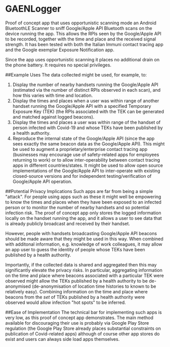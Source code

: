 # GAENLogger
Proof of concept app that uses opportunistic scanning mode an Android BluetoothLE Scanner to sniff Google/Apple API Bluetooth scans on the device running the app.  This allows the RPIs seen by the Google/Apple API to be recorded, together with the time and place and the received signal strength.    It has been tested with both the Italian Immuni contact tracing app and the Google exemplar Exposure Notification app.

Since the app uses opportunistic scanning it places no additional drain on the phone battery.   It requires no special privileges.  

##Example Uses
The data collected might be used, for example, to:

1.  Display the number of nearby handsets running the Google/Apple API (estimated via the number of distinct RPIs observed in each scan), and how this varies with time and location.
2.  Display the times and places when a user was within range of another handset running the Google/Apple API with a specified Temporary Exposure Key (TEK) (the RPIs associated with the TEK can be generated and matched against logged beacons).   
3.  Display the times and places a user was within range of the handset of person infected with Covid-19 and whose TEKs have been published by a health authority.   
4. Reproduce the internal state of the Google/Apple API (since the app sees exactly the same beacon data as the Google/Apple API).   This might be used to augment a proprietary/enterprise contact tracing app (businesses may encourage use of safety-related apps for employees returning to work) or to allow inter-operability between contact tracing apps in different countries/states.  It might be used to allow open source implementations of the Google/Apple API to inter-operate with existing closed-source versions and for independent testing/verification of Google/Apple API operation.

##Potential Privacy Implications
Such apps are far from being a simple "attack".   For people using apps such as these it might well be empowering to know the times and places when they have been exposed to an infected person or to monitor the number of nearby handsets and so potential infection risk.   The proof of concept app only stores the logged information locally on the handset running the app, and it allows a user to see data that is already publicly broadcast and received by their handset.   

However, people with handsets broadcasting Google/Apple API beacons should be made aware that they might be used in this way.   When combined with additonal information, e.g. knowledge of work colleagues, it may allow an app user to guess the identity of people whose TEKs have been published by a health authority.

Importantly, if the collected data is shared and aggregated then this may significantly elevate the privacy risks.  In particular, aggregating information on the time and place where beacons associated with a particular TEK were observed might allow the TEKs published by a health authority to be de-anonymised (de-anonymisation of location time histories to known to be relatively easy).    Combining information on the time and place where beacons from the *set* of TEKs published by a health authority were observed would allow infection "hot spots" to be inferred.

##Ease of Implementation
The technical bar for implementing such apps is very low, as this proof of concept app demonstrates.  The main method available for discouraging their use is probably via Google Play Store regulation (the Google Play Store already places substantial constraints on publication of Covid-related apps) although of course other app stores do exist and users can always side load apps themselves.


